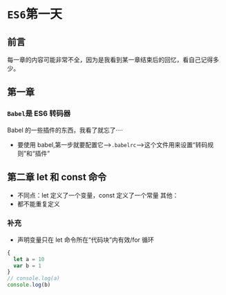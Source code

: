 # `ES6`第一天

## 前言

每一章的内容可能非常不全，因为是我看到某一章结束后的回忆，看自己记得多少。

## 第一章

### `Babel`是 ES6 转码器

Babel 的一些插件的东西，我看了就忘了····

- 要使用 babel,第一步就要配置它-->`.babelrc`-->这个文件用来设置“转码规则”和“插件”

## 第二章 let 和 const 命令

- 不同点：let 定义了一个变量，const 定义了一个常量
  其他：
- 都不能重复定义

### 补充

- 声明变量只在 let 命令所在“代码块”内有效/for 循环

```js
{
  let a = 10
  var b = 1
}
// console.log(a)
console.log(b)
```
